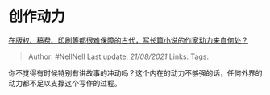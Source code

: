 # 创作动力
[在版权、稿费、印刷等都很难保障的古代，写长篇小说的作家动力来自何处？](https://www.zhihu.com/question/19606679/answer/12521006)

> Author: #NellNell 
Last update: *21/08/2021* 
Links:
Tags:  

你不觉得有时候特别有讲故事的冲动吗？这个内在的动力不够强的话，任何外界的动力都不足以支撑这个写作的过程。